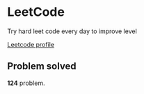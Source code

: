 # LeetCode

Try hard leet code every day to improve level

[ Leetcode profile ](https://leetcode.com/u/orgball2608/)

## Problem solved

**124** problem.
